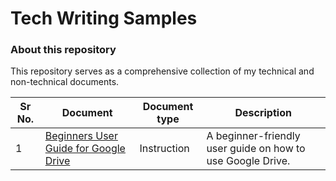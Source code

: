 # Tech Writing Samples
### About this repository
This repository serves as a comprehensive collection of my technical and non-technical documents. 


| Sr No.  |  Document | Document type  |  Description |
|---|---|---|---|
| 1  |  [Beginners User Guide for Google Drive](https://github.com/Suhas-Kadhane/TechWritingSamples/wiki/Beginner%E2%80%99s-User-Guide-for-Google-Drive) | Instruction | A beginner-friendly user guide on how to use Google Drive.|
